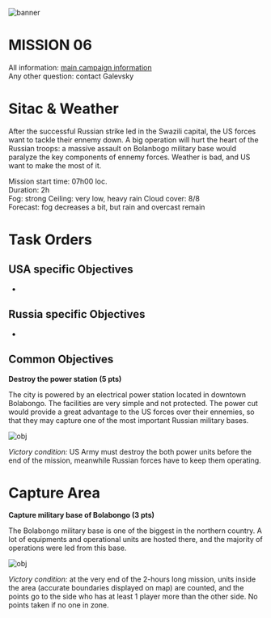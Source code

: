 ![banner](http://www.ofcrav2.org/images/publiques/campagnes/mangusta/mangusta_logo_s.png)



# MISSION 06

All information: [main campaign information](https://github.com/OFCRA/templates/blob/master/campaigns/37-mangusta/mangusta.IslaDuala3/README.md)  
Any other question: contact Galevsky

# Sitac & Weather

After the successful Russian strike led in the Swazili capital, the US forces want to tackle their ennemy down. A big operation will hurt the heart of the Russian troops: a massive assault on Bolanbogo military base would paralyze the key components of ennemy forces. Weather is bad, and US want to make the most of it.

Mission start time: 07h00 loc.  
Duration: 2h  
Fog: strong
Ceiling: very low, heavy rain
Cloud cover: 8/8  
Forecast: fog decreases a bit, but rain and overcast remain



# Task Orders
## USA specific Objectives

-

## Russia specific Objectives

-

## Common Objectives

**Destroy the power station (5 pts)** 

The city is powered by an electrical power station located in downtown Bolabongo. The facilities are very simple and not protected.
The power cut would provide a great advantage to the US forces over their ennemies, so that they may capture one of the most important Russian military bases.

![obj](http://www.ofcrav2.org/images/Campagne/37-mangusta/m06-power.png)

*Victory condition:* US Army must destroy the both power units before the end of the mission, meanwhile Russian forces have to keep them operating.


# Capture Area

**Capture military base of Bolabongo (3 pts)**  

The Bolabongo military base is one of the biggest in the northern country. A lot of equipments and operational units are hosted there, and the majority of operations were led from this base.

![obj](http://www.ofcrav2.org/images/Campagne/37-mangusta/m06-base.png)

*Victory condition:* at the very end of the 2-hours long mission, units inside the area (accurate boundaries displayed on map) are counted, and the points go to the side who has at least 1 player more than the other side. No points taken if no one in zone.
